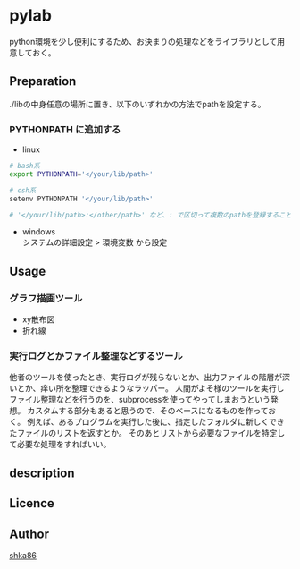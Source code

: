 pylab
====

python環境を少し便利にするため、お決まりの処理などをライブラリとして用意しておく。


Preparation
---

./libの中身任意の場所に置き、以下のいずれかの方法でpathを設定する。

### PYTHONPATH に追加する
- linux

```sh
# bash系
export PYTHONPATH='</your/lib/path>'

# csh系
setenv PYTHONPATH '</your/lib/path>'

# '</your/lib/path>:</other/path>' など、: で区切って複数のpathを登録することができる
```


- windows  
システムの詳細設定 > 環境変数 から設定


Usage
---

### グラフ描画ツール
- xy散布図
- 折れ線

### 実行ログとかファイル整理などするツール
他者のツールを使ったとき、実行ログが残らないとか、出力ファイルの階層が深いとか、痒い所を整理できるようなラッパー。
人間がよそ様のツールを実行しファイル整理などを行うのを、subprocessを使ってやってしまおうという発想。
カスタムする部分もあると思うので、そのベースになるものを作っておく。
例えば、あるプログラムを実行した後に、指定したフォルダに新しくできたファイルのリストを返すとか。
そのあとリストから必要なファイルを特定して必要な処理をすればいい。

###


description
---


Licence
---

<!-- [MIT](https://github.com/shka86/foo/blob/master/LICENCE) -->

Author
---

[shka86](https://github.com/shka86)

